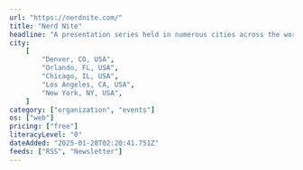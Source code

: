 ```yaml
---
url: "https://nerdnite.com/"
title: "Nerd Nite"
headline: "A presentation series held in numerous cities across the world. There's far too many Nerd Nite events internationally to list all the cities here, so I'll add new relevant cities as folks suggest them to me."
city:
    [
        "Denver, CO, USA",
        "Orlando, FL, USA",
        "Chicago, IL, USA",
        "Los Angeles, CA, USA",
        "New York, NY, USA",
    ]
category: ["organization", "events"]
os: ["web"]
pricing: ["free"]
literacyLevel: "0"
dateAdded: "2025-01-28T02:20:41.751Z"
feeds: ["RSS", "Newsletter"]
---
```

